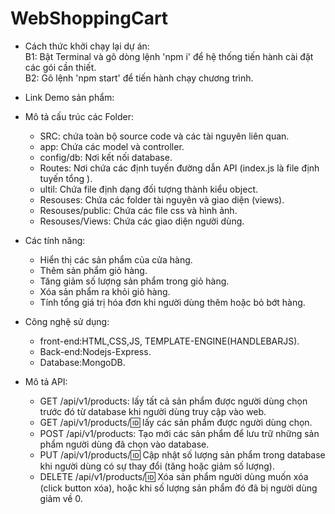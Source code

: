 # WebShoppingCart

- Cách thức khởi chạy lại dự án:<br>
B1: Bật Terminal và gõ dòng lệnh 'npm i' để hệ thống tiến hành cài đặt các gói cần thiết.<br>
B2: Gõ lệnh 'npm start' để tiến hành chạy chương trình.

- Link Demo sản phẩm:

- Mô tả cấu trúc các Folder:
  - SRC: chứa toàn bộ source code và các tài nguyên liên quan.
  - app: Chứa các model và controller.
  - config/db: Nơi kết nối database.
  - Routes: Nơi chứa các định tuyến đường dẫn API (index.js là file định tuyến tổng ).
  - ultil: Chứa file định dạng đối tượng thành kiểu object.
  - Resouses: Chứa các folder tài nguyên và giao diện (views).
  - Resouses/public: Chứa các file css và hình ảnh.
  - Resouses/Views: Chứa các giao diện người dùng.

- Các tính năng:
  <ul>
    <li>
     Hiển thị các sản phẩm của cửa hàng.
    </li>
     <li>
     Thêm sản phẩm giỏ hàng.
    </li>
    <li>
    Tăng giảm số lượng sản phẩm trong giỏ hàng.
    </li>
     <li>
     Xóa sản phẩm ra khỏi giỏ hàng.
    </li>
     <li>
     Tính tổng giá trị hóa đơn khi người dùng thêm hoặc bỏ bớt hàng.
    </li>
  </ul>
  
- Công nghệ sử dụng:
  - front-end:HTML,CSS,JS, TEMPLATE-ENGINE(HANDLEBARJS).
  - Back-end:Nodejs-Express.
  - Database:MongoDB.

- Mô tả API:
  - GET /api/v1/products: lấy tất cả sản phẩm được người dùng chọn trước đó từ database khi người dùng truy cập vào web.
  - GET /api/v1/products/:id: lấy các sản phẩm được người dùng chọn.
  - POST /api/v1/products: Tạo mới các sản phẩm để lưu trữ những sản phẩm người dùng đã chọn vào database.
  - PUT /api/v1/products/:id: Cập nhật số lượng sản phẩm trong database khi người dùng có sự thay đổi (tăng hoặc giảm số lượng).
  - DELETE /api/v1/products/:id: Xóa sản phẩm người dùng muốn xóa (click button xóa), hoặc khi số lượng sản phẩm đó đã bị người dùng giảm về 0.
